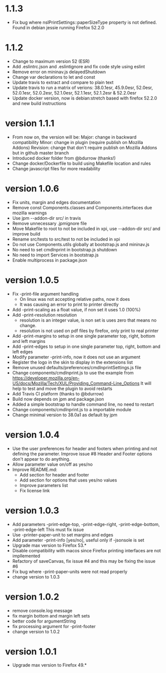 # 1.1.3
- Fix bug where nsIPrintSettings::paperSizeType property is not defined.
  Found in debian jessie running Firefox 52.2.0

# 1.1.2
- Change to maximum version 52 (ESR)
- Add .eslintrc.json and .eslintignore and fix code style using eslint
- Remove error on mininav.js delayedShutdown
- Change var declarations to let and const
- Update travis to extract and compare to plain text
- Update travis to run a matrix of verions:
  38.0.1esr, 45.9.0esr, 52.0esr, 52.0.1esr, 52.0.2esr,
  52.1.0esr, 52.1.1esr, 52.1.2esr & 52.2.0esr
- Update docker version, now is debian:stretch based with firefox 52.2.0
  and new build instructions

# version 1.1.1
- From now on, the version will be:
    Major: change in backward compatibility
    Minor: change in plugin (require publish on Mozilla Addons)
    Revision: change that don't require publish on Mozilla Addons but in github master branch
- Introduced docker folder from @bdurrow (thanks!)
- Change docker/Dockerfile to build using Makefile location and rules
- Change javascript files for more readability

# version 1.0.6
- Fix units, margin and edges documentation
- Remove const Components.classes and Components.interfaces due mozilla warnings
- Use jpm --addon-dir src/ in travis
- Remove unnecessary .jpmignore file
- Move Makefile to root to not be included in xpi, use --addon-dir src/ and improve build
- Rename src/tests to src/test to not be included in xpi
- Do not use Components.utils globally at bootstrap.js and mininav.js
- No need to set cmdlnprint in bootstrap.js shutdown
- No need to import Services in bootstrap.js
- Enable multiprocess in package.json

# version 1.0.5
- Fix -print-file argument handling
    - On linux was not accepting relative paths, now it does
    - It was causing an error to print to printer directly
- Add -print-scaling as a float value, if non set it uses 1.0 (100%)
- Add -print-resolution resolution
    - resolution is an integer value, is non set is uses zero that means no change.
    - resolution is not used on pdf files by firefox, only print to real printer
- Add -print-margins to setup in one single parameter top, right, bottom and left margins
- Add -print-edges to setup in one single parameter top, right, bottom and left edges
- Modify parameter -print-info, now it does not use an argument
- Register the logo in the skin to display in the extensions list
- Remove unused defaults/preferences/cmdlnprintSettings.js file
- Change components/cmdlnprint.js to use the example from
  <https://developer.mozilla.org/en-US/docs/Mozilla/Tech/XUL/Providing_Command-Line_Options>
  It will help to test and move the plugin to avoid restarts
- Add Travis CI platform (thanks to @bdurrow)
- Build now depends on jpm and package.json
- Added a simple bootstrap to handle command line, no need to restart
- Change components/cmdlnprint.js to a importable module
- Change minimal version to 38.0a1 as default by jpm

# version 1.0.4
- Use the user preferences for header and footers when printing and not defining the parameter.
  Improve issue #8 Header and Footer options don't appear to do anything.
- Allow parameter value on/off as yes/no
- Improve README.md:
    - Add section for header and footer
    - Add section for options that uses yes/no values
    - Improve parameters list
    - Fix license link

# version 1.0.3
- Add parameters -print-edge-top, -print-edge-right, -print-edge-bottom, -print-edge-left
  This must fix issue
- Use -printer-paper-unit to set margins and edges
- Add parameter -print-info [yes/no], useful only if -jsonsole is set
- Upgrade max version to Firefox 53.*
- Disable compatibility with macos since Firefox printing interfaces are not impllemented
- Refactory of saveCanvas, fix issue #4 and this may be fixing the issue #6
- Fix bug where -print-paper-units were not read properly
- change version to 1.0.3

# version 1.0.2
- remove console.log message
- fix margin bottom and margin left sets
- better code for argumentString
- fix processing argument for -print-footer
- change version to 1.0.2

# version 1.0.1
- Upgrade max version to Firefox 49.*
